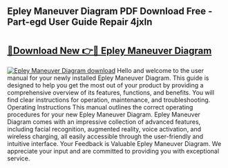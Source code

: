 ## Epley Maneuver Diagram PDF Download Free - Part-egd User Guide Repair 4jxln

# <h2><a href="http://dfl7ki.blite.top/?on=Epley+Maneuver+Diagram">🔗Download New 👉🔴 Epley Maneuver Diagram</a></h2>

[![Epley Maneuver Diagram download](https://i.imgur.com/lujVjoI.png)](http://dfl7ki.blite.top/?on=Epley+Maneuver+Diagram)
Hello and welcome to the user manual for your newly installed Epley Maneuver Diagram. This guide is designed to help you get the most out of your product by providing a comprehensive overview of its features, functions, and benefits. You will find clear instructions for operation, maintenance, and troubleshooting. Operating Instructions This manual outlines the correct operating procedures for your new Epley Maneuver Diagram. Epley Maneuver Diagram comes with an impressive collection of advanced features, including facial recognition, augmented reality, voice activation, and wireless charging, all easily accessible through the user-friendly and intuitive interface. Your Feedback is Valuable Epley Maneuver Diagram. We appreciate your input and are committed to providing you with exceptional service.
